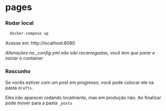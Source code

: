 # pages

### Rodar local

```sh
  docker-compose up
```

Acesse em: http://localhost:8080

_Alterações no \_config.yml não são recarregadas, você tem que parar e iniciar o container_

### Rascunho

Se vocês estiver com um post em progresso, você pode colocar ele na pasta `drafts`.

Eles irão aparecer rodando localmente, mas em produção não. Ao finalizar pode mover
para a pasta `_posts`
